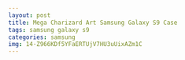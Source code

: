 ```yaml
---
layout: post
title: Mega Charizard Art Samsung Galaxy S9 Case
tags: samsung galaxy s9
categories: samsung
img: 14-Z966KDf5YFaERTUjV7HU3uUixAZm1C
---
```

